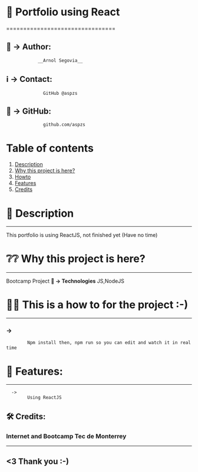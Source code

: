 
# 📌 Portfolio using React
================================

## 🚻 -> Author:  
                __Arnol Segovia__
## ℹ️ -> Contact: 
                  GitHub @aspzs
## 🎒 -> GitHub: 
                  github.com/aspzs
                  
                  
# Table of contents
1. [Description](#description)
2. [Why this project is here?](#why)
3. [Howto](#howto)
4. [Features](#features)
5. [Credits](#credits)                  



# 📝 Description <a name="description"></a>
----------------	
This portfolio is using ReactJS, not finished yet (Have no time)


# ❔❔ Why this project is here? <a name="why"></a>
-------------------------------
  Bootcamp Project
        **🧩 -> Technologies** 
          JS,NodeJS


# 🤹‍♀️ This is a how to for the project :-) <a name="howto"></a>
-----------------------------------------
###      ->  
            Npm install then, npm run so you can edit and watch it in real time
      
# 🚀 Features: <a name="features"></a>
--------------
      ->  
            Using ReactJS

## 🛠 Credits: <a name="credits"></a>
### Internet and Bootcamp Tec de Monterrey

------------------
<3 Thank you :-)
------------------



